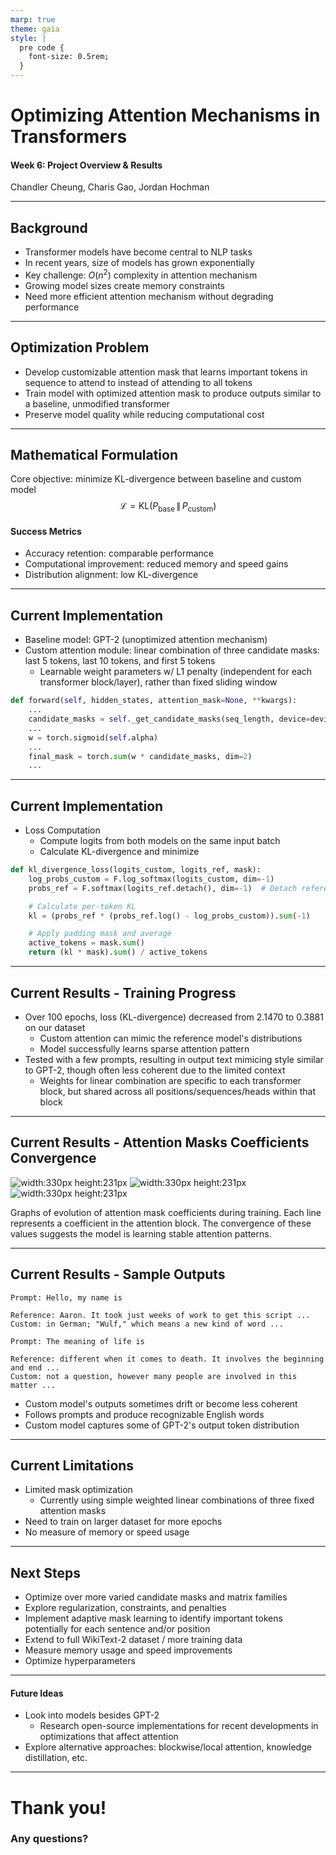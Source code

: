 ```yaml
---
marp: true
theme: gaia
style: |
  pre code {
    font-size: 0.5rem;
  }
---
```


# Optimizing Attention Mechanisms in Transformers

#### Week 6: Project Overview & Results

Chandler Cheung, Charis Gao, Jordan Hochman

---

## Background

- Transformer models have become central to NLP tasks
- In recent years, size of models has grown exponentially
- Key challenge: $O(n^2)$ complexity in attention mechanism
- Growing model sizes create memory constraints
- Need more efficient attention mechanism without degrading performance

---

## Optimization Problem

- Develop customizable attention mask that learns important tokens in sequence to attend to instead of attending to all tokens
- Train model with optimized attention mask to produce outputs similar to a baseline, unmodified transformer
- Preserve model quality while reducing computational cost

---

## Mathematical Formulation

Core objective: minimize KL-divergence between baseline and custom model
$$\mathcal{L} = \mathrm{KL}\bigl(P_{\text{base}} \,\|\, P_{\text{custom}}\bigr)$$

#### Success Metrics

- Accuracy retention: comparable performance
- Computational improvement: reduced memory and speed gains
- Distribution alignment: low KL-divergence

---

## Current Implementation

- Baseline model: GPT-2 (unoptimized attention mechanism)
- Custom attention module: linear combination of three candidate masks: last 5 tokens, last 10 tokens, and first 5 tokens
  - Learnable weight parameters w/ L1 penalty (independent for each transformer block/layer), rather than fixed sliding window

```python
def forward(self, hidden_states, attention_mask=None, **kwargs):
    ...
    candidate_masks = self._get_candidate_masks(seq_length, device=device)
    ...
    w = torch.sigmoid(self.alpha)
    ...
    final_mask = torch.sum(w * candidate_masks, dim=2)
    ...
```

---

## Current Implementation

- Loss Computation
  - Compute logits from both models on the same input batch
  - Calculate KL-divergence and minimize

```python
def kl_divergence_loss(logits_custom, logits_ref, mask):
    log_probs_custom = F.log_softmax(logits_custom, dim=-1)
    probs_ref = F.softmax(logits_ref.detach(), dim=-1)  # Detach reference model

    # Calculate per-token KL
    kl = (probs_ref * (probs_ref.log() - log_probs_custom)).sum(-1)

    # Apply padding mask and average
    active_tokens = mask.sum()
    return (kl * mask).sum() / active_tokens
```

---

## Current Results - Training Progress

- Over 100 epochs, loss (KL-divergence) decreased from 2.1470 to 0.3881 on our dataset
  - Custom attention can mimic the reference model's distributions
  - Model successfully learns sparse attention pattern
- Tested with a few prompts, resulting in output text mimicing style similar to GPT-2, though often less coherent due to the limited context
  - Weights for linear combination are specific to each transformer block, but shared across all positions/sequences/heads within that block

---

## Current Results - Attention Masks Coefficients Convergence

![width:330px height:231px](./figures/week5_report_attention_block1.png) ![width:330px height:231px](./figures/week5_report_attention_block4.png) ![width:330px height:231px](./figures/week5_report_attention_block8.png)

Graphs of evolution of attention mask coefficients during training. Each line represents a coefficient in the attention block. The convergence of these values suggests the model is learning stable attention patterns.

---

## Current Results - Sample Outputs

```
Prompt: Hello, my name is

Reference: Aaron. It took just weeks of work to get this script ...
Custom: in German; "Wulf," which means a new kind of word ...
```

```
Prompt: The meaning of life is

Reference: different when it comes to death. It involves the beginning and end ...
Custom: not a question, however many people are involved in this matter ...
```

- Custom model's outputs sometimes drift or become less coherent
- Follows prompts and produce recognizable English words
- Custom model captures some of GPT-2's output token distribution

---

## Current Limitations

- Limited mask optimization
  - Currently using simple weighted linear combinations of three fixed attention masks
- Need to train on larger dataset for more epochs
- No measure of memory or speed usage

---

## Next Steps

- Optimize over more varied candidate masks and matrix families
- Explore regularization, constraints, and penalties
- Implement adaptive mask learning to identify important tokens potentially for each sentence and/or position
- Extend to full WikiText-2 dataset / more training data
- Measure memory usage and speed improvements
- Optimize hyperparameters

---

#### Future Ideas

- Look into models besides GPT-2
  - Research open-source implementations for recent developments in optimizations that affect attention
- Explore alternative approaches: blockwise/local attention, knowledge distillation, etc.

---

# Thank you!

### Any questions?
